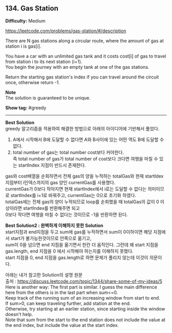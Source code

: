 ## 134. Gas Station

**Difficulty:** Medium

https://leetcode.com/problems/gas-station/#/description

There are N gas stations along a circular route, where the amount of gas at station i is gas[i].

You have a car with an unlimited gas tank and it costs cost[i] of gas to travel from station i to its next station (i+1). <br/>
You begin the journey with an empty tank at one of the gas stations.

Return the starting gas station's index if you can travel around the circuit once, otherwise return -1.

**Note** <br/>
The solution is guaranteed to be unique.

**Show tag:** \#greedy

------------------------------------

**Best Solution** <br/>
greedy 알고리즘을 적용하여 해결한 방법으로 아래의 아이디어에 기반해서 풀었다. <br/>

1. A에서 시작해서 B에 도달할 수 없다면 A와 B사이에 있는 어떤 역도 B에 도달할 수 없다. <br/>
2. total number of gas는 total number cost보다 커야한다. <br/>
즉 total number of gas가 total number of cost보다 크다면 여행을 마칠 수 있는 startIndex 지점이 반드시 존재한다.<br/>

gas와 cost배열을 순회하면서 전체 gas의 양을 누적하는 totalGas와 현재 startIdex지점부터 i인덱스까지의 gas 양인 currentGas를 사용했다. <br/>
currentGas가 0보다 작아지면 현재 startIndex에서 i로는 도달할 수 없다는 의미이므로 startIndex를 i+1로 바꿔주고, currentGas는 0으로 초기화 하였다. <br/>
totalGas에는 전체 gas의 양이 누적되므로 loop를 순회했을 때 totalGas의 값이 0 이상이라면 startIndex를 반환해주면 되고 <br/>
0보다 작다면 여행을 마칠 수 없다는 것이므로 -1을 반환하면 된다. <br/>

**Best Solution2 : 완벽하게 이해하지 못한 Solution** <br/>
start지점과 end지점을 두고 sum에 gas를 누적하면서 sum이 0이하이면 해당 지점에서 start가 불가능한것이므로 안쪽으로 옮기고, <br/>
sum이 0을 넘으면 end 지점을 옮기면서 한칸 더 움직인다.
그런데 왜 start 지점을 gas.length, end 지점을 0 에서 시작해야 하는지를 이해하지 못했다. <br/>
start 지점을 0, end 지점을 gas.length로 하면 문제가 풀리지 않는데 이것이 의문이다. <br/>

아래는 내가 참고한 Solution의 설명 원문 <br/>
출처 : https://discuss.leetcode.com/topic/1344/share-some-of-my-ideas/5 <br/>
Here is another way: The first part is similar. I guess the main difference here from the others is in the last part when sum<=0. <br/>
Keep track of the running sum of an increasing window from start to end. <br/>
If sum>0, can keep traveling further, add station at the end. <br/>
Otherwise, try starting at an earlier station, since starting inside the window doesn't help. <br/>
Note that sum from the start to the end station does not include the value at the end index, but include the value at the start index.
